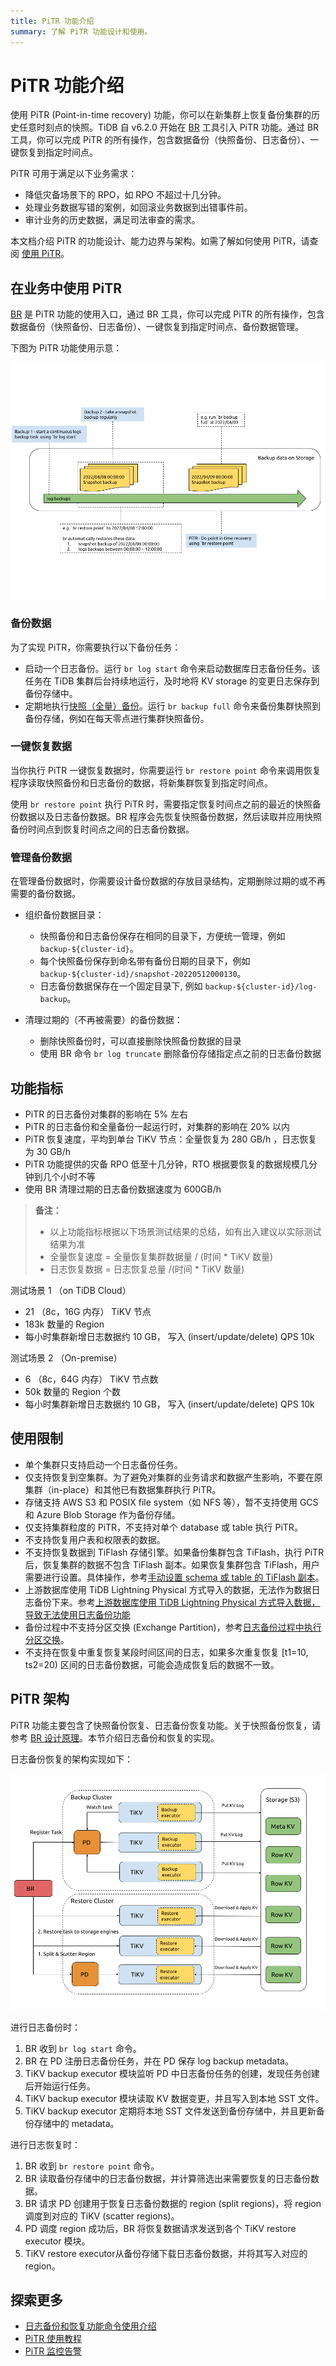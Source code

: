 ```yaml
---
title: PiTR 功能介绍
summary: 了解 PiTR 功能设计和使用。
---
```


# PiTR 功能介绍

使用 PiTR (Point-in-time recovery) 功能，你可以在新集群上恢复备份集群的历史任意时刻点的快照。TiDB 自 v6.2.0 开始在 [BR](/br/backup-and-restore-overview.md) 工具引入 PiTR 功能。通过 BR 工具，你可以完成 PiTR 的所有操作，包含数据备份（快照备份、日志备份）、一键恢复到指定时间点。

PiTR 可用于满足以下业务需求：

- 降低灾备场景下的 RPO，如 RPO 不超过十几分钟。
- 处理业务数据写错的案例，如回滚业务数据到出错事件前。
- 审计业务的历史数据，满足司法审查的需求。

本文档介绍 PiTR 的功能设计、能力边界与架构。如需了解如何使用 PiTR，请查阅 [使用 PiTR](/br/pitr-usage.md)。

## 在业务中使用 PiTR

[BR](/br/backup-and-restore-overview.md) 是 PiTR 功能的使用入口，通过 BR 工具，你可以完成 PiTR 的所有操作，包含数据备份（快照备份、日志备份）、一键恢复到指定时间点、备份数据管理。

下图为 PiTR 功能使用示意：

![Point-in-Time Recovery](/media/br/pitr-usage.png)

### 备份数据

为了实现 PiTR，你需要执行以下备份任务：

- 启动一个日志备份。运行 `br log start` 命令来启动数据库日志备份任务。该任务在 TiDB 集群后台持续地运行，及时地将 KV storage 的变更日志保存到备份存储中。
- 定期地执行[快照（全量）备份](/br/br-usage-backup.md#备份-tidb-集群快照)。运行 `br backup full` 命令来备份集群快照到备份存储，例如在每天零点进行集群快照备份。

### 一键恢复数据

当你执行 PiTR 一键恢复数据时，你需要运行 `br restore point` 命令来调用恢复程序读取快照备份和日志备份的数据，将新集群恢复到指定时间点。

使用 `br restore point` 执行 PiTR 时，需要指定恢复时间点之前的最近的快照备份数据以及日志备份数据。BR 程序会先恢复快照备份数据，然后读取并应用快照备份时间点到恢复时间点之间的日志备份数据。

### 管理备份数据

在管理备份数据时，你需要设计备份数据的存放目录结构，定期删除过期的或不再需要的备份数据。

- 组织备份数据目录：

  - 快照备份和日志备份保存在相同的目录下，方便统一管理，例如 `backup-${cluster-id}`。
  - 每个快照备份保存到命名带有备份日期的目录下，例如 `backup-${cluster-id}/snapshot-20220512000130`。
  - 日志备份数据保存在一个固定目录下, 例如 `backup-${cluster-id}/log-backup`。

- 清理过期的（不再被需要）的备份数据：

  - 删除快照备份时，可以直接删除快照备份数据的目录
  - 使用 BR 命令 `br log truncate` 删除备份存储指定点之前的日志备份数据

## 功能指标

- PiTR 的日志备份对集群的影响在 5% 左右
- PiTR 的日志备份和全量备份一起运行时，对集群的影响在 20% 以内
- PiTR 恢复速度，平均到单台 TiKV 节点：全量恢复为 280 GB/h ，日志恢复为 30 GB/h
- PiTR 功能提供的灾备 RPO 低至十几分钟，RTO 根据要恢复的数据规模几分钟到几个小时不等
- 使用 BR 清理过期的日志备份数据速度为 600GB/h

> **备注：**
> - 以上功能指标根据以下场景测试结果的总结，如有出入建议以实际测试结果为准
> - 全量恢复速度 = 全量恢复集群数据量 / (时间 * TiKV 数量)
> - 日志恢复数据 = 日志恢复总量 /(时间 * TiKV 数量)


测试场景 1 （on TiDB Cloud）

- 21 （8c，16G 内存） TiKV 节点
- 183k 数量的 Region
- 每小时集群新增日志数据约 10 GB， 写入 (insert/update/delete) QPS 10k

测试场景 2 （On-premise）

- 6 （8c，64G 内存） TiKV 节点数
- 50k 数量的 Region 个数
- 每小时集群新增日志数据约 10 GB， 写入 (insert/update/delete) QPS 10k

## 使用限制

- 单个集群只支持启动一个日志备份任务。
- 仅支持恢复到空集群。为了避免对集群的业务请求和数据产生影响，不要在原集群（in-place）和其他已有数据集群执行 PiTR。
- 存储支持 AWS S3 和 POSIX file system（如 NFS 等），暂不支持使用 GCS 和 Azure Blob Storage 作为备份存储。
- 仅支持集群粒度的 PiTR，不支持对单个 database 或 table 执行 PiTR。
- 不支持恢复用户表和权限表的数据。
- 不支持恢复数据到 TiFlash 存储引擎。如果备份集群包含 TiFlash，执行 PiTR 后，恢复集群的数据不包含 TiFlash 副本。如果恢复集群包含 TiFlash，用户需要进行设置。具体操作，参考[手动设置 schema 或 table 的 TiFlash 副本](/br/pitr-troubleshoot.md#在使用-br-restore-point-命令恢复下游集群后无法从-tiflash-引擎中查询到数据该如何处理)。
- 上游数据库使用 TiDB Lightning Physical 方式导入的数据，无法作为数据日志备份下来。参考[上游数据库使用 TiDB Lightning Physical 方式导入数据，导致无法使用日志备份功能](/br/pitr-known-issues.md#上游数据库使用-tidb-lightning-physical-方式导入数据导致无法使用日志备份功能)
- 备份过程中不支持分区交换 (Exchange Partition)，参考[日志备份过程中执行分区交换](/br/pitr-troubleshoot.md#日志备份过程中执行分区交换exchange-partiionddl在-pitr-恢复时会报错该如何处理)。
- 不支持在恢复中重复恢复某段时间区间的日志，如果多次重复恢复 [t1=10, ts2=20) 区间的日志备份数据，可能会造成恢复后的数据不一致。

## PiTR 架构

PiTR 功能主要包含了快照备份恢复、日志备份恢复功能。关于快照备份恢复，请参考 [BR 设计原理](/br/backup-and-restore-design.md)。本节介绍日志备份和恢复的实现。

日志备份恢复的架构实现如下：

![BR log backup and restore architecture](/media/br/br-log-arch.png)

进行日志备份时：

1. BR 收到 `br log start` 命令。
2. BR 在 PD 注册日志备份任务，并在 PD 保存 log backup metadata。
3. TiKV backup executor 模块监听 PD 中日志备份任务的创建，发现任务创建后开始运行任务。
4. TiKV backup executor 模块读取 KV 数据变更，并且写入到本地 SST 文件。
5. TiKV backup executor 定期将本地 SST 文件发送到备份存储中，并且更新备份存储中的 metadata。

进行日志恢复时：

1. BR 收到 `br restore point` 命令。
2. BR 读取备份存储中的日志备份数据，并计算筛选出来需要恢复的日志备份数据。
3. BR 请求 PD 创建用于恢复日志备份数据的 region (split regions)，将 region 调度到对应的 TiKV (scatter regions)。
4. PD 调度 region 成功后，BR 将恢复数据请求发送到各个 TiKV restore executor 模块。
5. TiKV restore executor从备份存储下载日志备份数据，并将其写入对应的 region。

## 探索更多

- [日志备份和恢复功能命令使用介绍](/br/br-log-command-line.md)
- [PiTR 使用教程](/br/pitr-usage.md)
- [PiTR 监控告警](/br/pitr-monitoring-and-alert.md)
